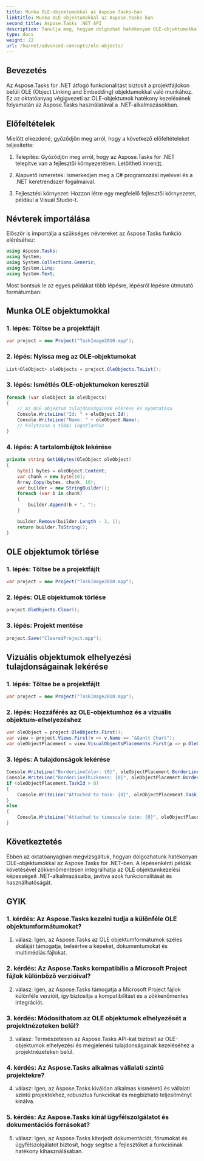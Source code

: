 ```yaml
---
title: Munka OLE-objektumokkal az Aspose.Tasks-ban
linktitle: Munka OLE-objektumokkal az Aspose.Tasks-ban
second_title: Aspose.Tasks .NET API
description: Tanulja meg, hogyan dolgozhat hatékonyan OLE-objektumokkal .NET-alkalmazásokban az Aspose.Tasks segítségével, amely továbbfejleszti a projektkezelési képességeket.
type: docs
weight: 22
url: /hu/net/advanced-concepts/ole-objects/
---
```

## Bevezetés

Az Aspose.Tasks for .NET átfogó funkcionalitást biztosít a projektfájlokon belüli OLE (Object Linking and Embedding) objektumokkal való munkához. Ez az oktatóanyag végigvezeti az OLE-objektumok hatékony kezelésének folyamatán az Aspose.Tasks használatával a .NET-alkalmazásokban.

## Előfeltételek

Mielőtt elkezdené, győződjön meg arról, hogy a következő előfeltételeket teljesítette:

1.  Telepítés: Győződjön meg arról, hogy az Aspose.Tasks for .NET telepítve van a fejlesztői környezetében. Letöltheti innen[itt](https://releases.aspose.com/tasks/net/).

2. Alapvető ismeretek: Ismerkedjen meg a C# programozási nyelvvel és a .NET keretrendszer fogalmaival.

3. Fejlesztési környezet: Hozzon létre egy megfelelő fejlesztői környezetet, például a Visual Studio-t.

## Névterek importálása

Először is importálja a szükséges névtereket az Aspose.Tasks funkció eléréséhez:

```csharp
using Aspose.Tasks;
using System;
using System.Collections.Generic;
using System.Linq;
using System.Text;


```

Most bontsuk le az egyes példákat több lépésre, lépésről lépésre útmutató formátumban:

## Munka OLE objektumokkal

### 1. lépés: Töltse be a projektfájlt
```csharp
var project = new Project("TaskImage2010.mpp");
```

### 2. lépés: Nyissa meg az OLE-objektumokat
```csharp
List<OleObject> oleObjects = project.OleObjects.ToList();
```

### 3. lépés: Ismétlés OLE-objektumokon keresztül
```csharp
foreach (var oleObject in oleObjects)
{
    // Az OLE objektum tulajdonságainak elérése és nyomtatása
    Console.WriteLine("Id: " + oleObject.Id);
    Console.WriteLine("Name: " + oleObject.Name);
    // Folytassa a többi ingatlanhoz
}
```

### 4. lépés: A tartalombájtok lekérése
```csharp
private string Get10Bytes(OleObject oleObject)
{
    byte[] bytes = oleObject.Content;
    var chunk = new byte[10];
    Array.Copy(bytes, chunk, 10);
    var builder = new StringBuilder();
    foreach (var b in chunk)
    {
        builder.Append(b + ", ");
    }

    builder.Remove(builder.Length - 3, 1);
    return builder.ToString();
}
```

## OLE objektumok törlése

### 1. lépés: Töltse be a projektfájlt
```csharp
var project = new Project("TaskImage2010.mpp");
```

### 2. lépés: OLE objektumok törlése
```csharp
project.OleObjects.Clear();
```

### 3. lépés: Projekt mentése
```csharp
project.Save("ClearedProject.mpp");
```

## Vizuális objektumok elhelyezési tulajdonságainak lekérése

### 1. lépés: Töltse be a projektfájlt
```csharp
var project = new Project("TaskImage2010.mpp");
```

### 2. lépés: Hozzáférés az OLE-objektumhoz és a vizuális objektum-elhelyezéshez
```csharp
var oleObject = project.OleObjects.First();
var view = project.Views.First(v => v.Name == "&Gantt Chart");
var oleObjectPlacement = view.VisualObjectsPlacements.First(p => p.OleObjectId == oleObject.Id);
```

### 3. lépés: A tulajdonságok lekérése
```csharp
Console.WriteLine("BorderLineColor: {0}", oleObjectPlacement.BorderLineColor);
Console.WriteLine("BorderLineThickness: {0}", oleObjectPlacement.BorderLineThickness);
if (oleObjectPlacement.TaskId > 0)
{
    Console.WriteLine("Attached to task: {0}", oleObjectPlacement.TaskId);
}
else
{
    Console.WriteLine("Attached to timescale date: {0}", oleObjectPlacement.TimescaleDate);
}
```

## Következtetés

Ebben az oktatóanyagban megvizsgáltuk, hogyan dolgozhatunk hatékonyan OLE-objektumokkal az Aspose.Tasks for .NET-ben. A lépésenkénti példák követésével zökkenőmentesen integrálhatja az OLE objektumkezelési képességeit .NET-alkalmazásaiba, javítva azok funkcionalitását és használhatóságát.

## GYIK

### 1. kérdés: Az Aspose.Tasks kezelni tudja a különféle OLE objektumformátumokat?

1. válasz: Igen, az Aspose.Tasks az OLE objektumformátumok széles skáláját támogatja, beleértve a képeket, dokumentumokat és multimédiás fájlokat.

### 2. kérdés: Az Aspose.Tasks kompatibilis a Microsoft Project fájlok különböző verzióival?

2. válasz: Igen, az Aspose.Tasks támogatja a Microsoft Project fájlok különféle verzióit, így biztosítja a kompatibilitást és a zökkenőmentes integrációt.

### 3. kérdés: Módosíthatom az OLE objektumok elhelyezését a projektnézeteken belül?

3. válasz: Természetesen az Aspose.Tasks API-kat biztosít az OLE-objektumok elhelyezési és megjelenési tulajdonságainak kezeléséhez a projektnézeteken belül.

### 4. kérdés: Az Aspose.Tasks alkalmas vállalati szintű projektekre?

4. válasz: Igen, az Aspose.Tasks kiválóan alkalmas kisméretű és vállalati szintű projektekhez, robusztus funkciókat és megbízható teljesítményt kínálva.

### 5. kérdés: Az Aspose.Tasks kínál ügyfélszolgálatot és dokumentációs forrásokat?

5. válasz: Igen, az Aspose.Tasks kiterjedt dokumentációt, fórumokat és ügyfélszolgálatot biztosít, hogy segítse a fejlesztőket a funkcióinak hatékony kihasználásában.